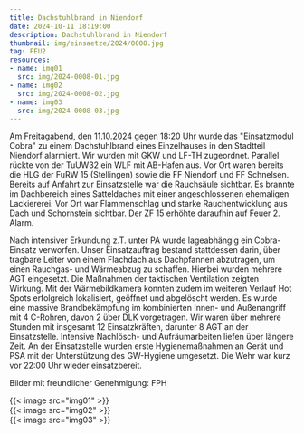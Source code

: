 ```yaml
---
title: Dachstuhlbrand in Niendorf
date: 2024-10-11 18:19:00
description: Dachstuhlbrand in Niendorf
thumbnail: img/einsaetze/2024/0008.jpg
tag: FEU2
resources:
- name: img01
  src: img/2024-0008-01.jpg
- name: img02
  src: img/2024-0008-02.jpg
- name: img03
  src: img/2024-0008-03.jpg
---
```

Am Freitagabend, den 11.10.2024 gegen 18:20 Uhr wurde das "Einsatzmodul Cobra" zu einem Dachstuhlbrand eines Einzelhauses in den Stadtteil Niendorf alarmiert.
Wir wurden mit GKW und LF-TH zugeordnet.
Parallel rückte von der TuUW32 ein WLF mit AB-Hafen aus.
Vor Ort waren bereits die HLG der FuRW 15 (Stellingen) sowie die FF Niendorf und FF Schnelsen.
Bereits auf Anfahrt zur Einsatzstelle war die Rauchsäule sichtbar.
Es brannte im Dachbereich eines Satteldaches mit einer angeschlossenen ehemaligen Lackiererei.
Vor Ort war Flammenschlag und starke Rauchentwicklung aus Dach und Schornstein sichtbar.
Der ZF 15 erhöhte daraufhin auf Feuer 2. Alarm.

Nach intensiver Erkundung z.T. unter PA wurde lageabhängig ein Cobra-Einsatz verworfen.
Unser Einsatzauftrag bestand stattdessen darin, über tragbare Leiter von einem Flachdach aus Dachpfannen abzutragen, um einen Rauchgas- und Wärmeabzug zu schaffen.
Hierbei wurden mehrere AGT eingesetzt.
Die Maßnahmen der taktischen Ventilation zeigten Wirkung.
Mit der Wärmebildkamera konnten zudem im weiteren Verlauf Hot Spots erfolgreich lokalisiert, geöffnet und abgelöscht werden.
Es wurde eine massive Brandbekämpfung im kombinierten Innen- und Außenangriff mit 4 C-Rohren, davon 2 über DLK vorgetragen.
Wir waren über mehrere Stunden mit insgesamt 12 Einsatzkräften, darunter 8 AGT an der Einsatzstelle.
Intensive Nachlösch- und Aufräumarbeiten liefen über längere Zeit.
An der Einsatzstelle wurden erste Hygienemaßnahmen an Gerät und PSA mit der Unterstützung des GW-Hygiene umgesetzt.
Die Wehr war kurz vor 22:00 Uhr wieder einsatzbereit. 

Bilder mit freundlicher Genehmigung: FPH

{{< image src="img01" >}}  
{{< image src="img02" >}}  
{{< image src="img03" >}}  
